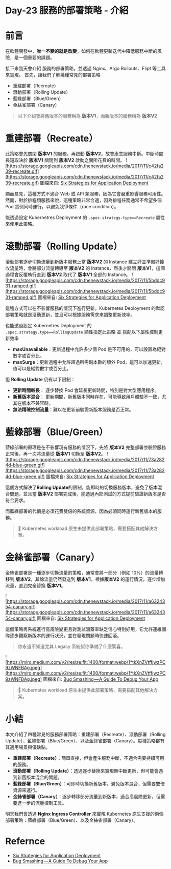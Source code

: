 # Day-23 服務的部署策略 - 介紹

# 前言
在軟體開發中，**唯一不變的就是改變**，如何在軟體更新迭代中降低服務中斷的風險，是一個重要的課題。

接下來幾天會介紹 服務的部署策略，並透過 Nginx、Argo Rollouts、Flipt 等工具來實現。
首先，讓我們了解幾種常見的部署策略
- 重建部署（Recreate）
- 滾動部署（Rolling Update）
- 藍綠部署（Blue/Green）
- 金絲雀部署（Canary）

> 以下介紹會將舊版本的服務稱為 **版本V1**，而新版本的服務稱為 **版本V2** 

# 重建部署（Recreate）
此策略會先關閉 **版本V1** 的服務，再啟動 **版本V2**，故會產生服務中斷。中斷時間長短取決於 **版本V1** 關閉到 **版本V2** 啟動之間所花費的時間。
![https://storage.googleapis.com/cdn.thenewstack.io/media/2017/11/c42fa239-recreate.gif](https://storage.googleapis.com/cdn.thenewstack.io/media/2017/11/c42fa239-recreate.gif)
圖檔來自: [Six Strategies for Application Deployment](https://thenewstack.io/deployment-strategies/)

顯而易見，這種方式不適合 Web 或 API 類服務，因為它會嚴重影響服務可用性。然而，對於排程類服務來說，這種策略非常合適，因為排程任務通常不希望多個 Pod 實例同時運行，以避免競爭條件（race condition）。

能透過設定 Kubernetres Deployment 的 `.spec.strategy.type==Recreate` 屬性來使用此策略。

# 滾動部署（Rolling Update）
滾動部署逐步切換流量到新版本服務上當 **版本V2** 的 Instance 建立好並準備好接收流量時，會將部分流量轉導至 **版本V2** 的 Instance，然後才關閉 **版本V1**，這個過程會反覆執行直到 **版本V2** 取代了 **版本V1** 全部的 Instance。
![https://storage.googleapis.com/cdn.thenewstack.io/media/2017/11/5bddc931-ramped.gif](https://storage.googleapis.com/cdn.thenewstack.io/media/2017/11/5bddc931-ramped.gif)
圖檔來自: [Six Strategies for Application Deployment](https://thenewstack.io/deployment-strategies/)


這種方式可以在不影響服務的情況下進行更新。Kubernetes Deployment 的默認部署策略就是滾動更新，並且可以根據服務需求來調整更新效率。

也能透過設定 Kubernetres Deployment 的 `.spec.strategy.type==RollingUpdate` 顯性指定此策略 並 搭配以下屬性控制更新效率
- **maxUnavailable**：更新過程中允許多少個 Pod 是不可用的，可以設置為絕對數字或百分比。
- **maxSurge**：更新過程中允許超過所需副本數的額外 Pod，這可以加速更新，值可以是絕對數字或百分比。

但 **Rolling Update** 仍有以下限制：
- **更新時間較長**： 逐步替換 Pod 會延長更新時間，特別是對大型應用程序。
- **新舊版本混合**： 更新期間，新舊版本同時存在，可能導致用戶體驗不一致，尤其在版本不兼容時。
- **無法精確控制流量**：難以在更新前驗證新版本服務是否正常。

# 藍綠部署（Blue/Green）
藍綠部署的原理是在不影響現有服務的情況下，先將 **版本V2** 完整部署並驗證服務正常後，再一次將流量從 **版本V1** 切換至 **版本V2**。
![https://storage.googleapis.com/cdn.thenewstack.io/media/2017/11/73a2824d-blue-green.gif](https://storage.googleapis.com/cdn.thenewstack.io/media/2017/11/73a2824d-blue-green.gif)
圖檔來自: [Six Strategies for Application Deployment](https://thenewstack.io/deployment-strategies/)

這個方式解決了**Rolling Update**的限制，能即時的切換服務版本，避免了版本混合問題，並且當 **版本V2** 部署完成後，能透過內部測試的方式提前驗證新版本是否符合要求。

而藍綠部署的代價是必須花費雙倍的系統資源，因為必須同時運行新舊版本的服務。
> 📘 Kubernetes workload 原生未提供此部署策略，需要搭配其他解決方案。

# 金絲雀部署（Canary）
金絲雀部署是一種逐步切換流量的策略，通常會將一部分（例如 10%）的流量轉移到 **版本V2**，其餘流量仍然發送到 **版本V1**。根據**版本V2** 的運行情況，逐步增加流量，直到完全替換 **版本V1**。

![https://storage.googleapis.com/cdn.thenewstack.io/media/2017/11/a6324354-canary.gif](https://storage.googleapis.com/cdn.thenewstack.io/media/2017/11/a6324354-canary.gif)
圖檔來自: [Six Strategies for Application Deployment](https://thenewstack.io/deployment-strategies/)

這個策略再系統進行高風險變更且對測試涵蓋率缺乏信心特別好用，它允許運維團隊逐步觀察新版本的運行狀況，並在發現問題時快速回滾。    
> 你永遠不知道尤其 Legacy 系統幫你準備了什麼驚喜。

![https://miro.medium.com/v2/resize:fit:1400/format:webp/1*tkXnZVtffjwzPC9zWNFBAg.jpeg](https://miro.medium.com/v2/resize:fit:1400/format:webp/1*tkXnZVtffjwzPC9zWNFBAg.jpeg)
圖檔來自: [Bug Smashing — A Guide To Debug Your App](https://medium.com/mindorks/bug-smashing-a-guide-to-debug-your-app-11278d832e13)
> 📘 Kubernetes workload 原生未提供此部署策略，需要搭配其他解決方案。

# 小結
本文介紹了四種常見的服務部署策略：重建部署（Recreate）、滾動部署（Rolling Update）、藍綠部署（Blue/Green）、以及金絲雀部署（Canary）。每種策略都有其適用場景與優缺點。

- **重建部署（Recreate）**：簡單直接，但會產生服務中斷，不適合需要持續可用的服務。
- **滾動部署（Rolling Update）**：透過逐步替換來實現無中斷更新，但可能會遇到新舊版本混合的問題。
- **藍綠部署（Blue/Green）**：可即時切換新舊版本，避免版本混合，但需要雙倍資源來運行。
- **金絲雀部署（Canary）**：逐步轉移部分流量到新版本，適合高風險更新，但需要進一步的流量控制工具。

明天我們會透過 **Nginx Ingress Controller** 來實現 Kubernetes 原生支援的兩個部署策略：藍綠部署（Blue/Green）、以及金絲雀部署（Canary）。

# Refernce
- [Six Strategies for Application Deployment](https://thenewstack.io/deployment-strategies/)
- [Bug Smashing — A Guide To Debug Your App](https://medium.com/mindorks/bug-smashing-a-guide-to-debug-your-app-11278d832e13)
